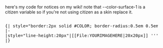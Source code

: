 here's my code for notices on my wiki! note that --color-surface-1 is a citizen variable so if you're not using citizen as a skin replace it.

<pre>
<div style="margin-bottom: -10px">
{| style="border:2px solid #COLOR; border-radius:0.5em 0.5em 0.5em 0.5em; padding: 5px 10px; background: var(--color-surface-1)"
|-
|style="line-height:20px"|[[File:YOURIMAGEHERE|20x20px]] <span style="color: #COLOR">'''Your text here!:'''</span> Either write your own text (like a stub template) or put {{{1}}} for people to write their own text like a tip or note.
|}
</div>
</pre>
